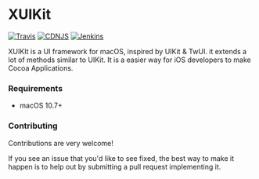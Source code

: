 # XUIKit
[![Travis](https://img.shields.io/badge/build-passing-brightgreen.svg)](https://github.com/HsiangHo/XUIKit)
[![CDNJS](https://img.shields.io/badge/license-Apache%202.0-red.svg)](https://github.com/HsiangHo/XUIKit/blob/master/LICENSE)
[![Jenkins](http://progressed.io/bar/63?title=done)](https://github.com/HsiangHo/YuYinZhong/blob/master/LICENSE)

XUIKIt is a UI framework for macOS, inspired by UIKit & TwUI. it extends a lot of methods similar to UIKit. It is a easier way for iOS developers to make Cocoa Applications.

### Requirements

- macOS 10.7+

### Contributing
Contributions are very welcome!

If you see an issue that you'd like to see fixed, the best way to make it happen is to help out by submitting a pull request implementing it.
